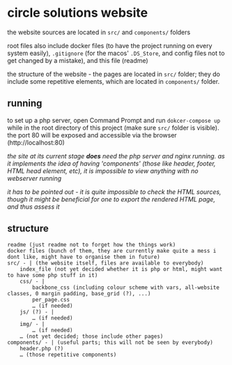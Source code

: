 # circle solutions website
the website sources are located in `src/` and `components/` folders

root files also include docker files (to have the project running on every system easily), `.gitignore` (for the macos' `.DS_Store`, and config files not to get changed by a mistake), and this file (readme)

the structure of the website - the pages are located in `src/` folder; they do include some repetitive elements, which are located in `components/` folder. 

## running
to set up a php server, open Command Prompt and run `dokcer-compose up` while in the root directory of this project (make sure `src/` folder is visible). the port 80 will be exposed and accessible via the browser (http://localhost:80)

*the site at its current stage **does** need the php server and nginx running. as it implements the idea of having 'components' (those like header, footer, HTML head element, etc), it is impossible to view anything with no webserver running*

*it has to be pointed out - it is quite impossible to check the HTML sources, though it might be beneficial for one to export the rendered HTML page, and thus assess it*

## structure
```
readme (just readme not to forget how the things work)
docker files (bunch of them, they are currently make quite a mess i dont like, might have to organise them in future)
src/ - | (the website itself, files are available to everybody)
    index_file (not yet decided whether it is php or html, might want to have some php stuff in it)
    css/ - |
        backbone_css (including colour scheme with vars, all-website classes, 0 margin padding, base_grid (?), ...)
        per_page.css
        … (if needed)
    js/ (?) - |
        … (if needed)
    img/ - |
        … (if needed)
    … (not yet decided; those include other pages)
components/ - | (useful parts; this will not be seen by everybody)
    header.php (?)
    … (those repetitive components)
```
